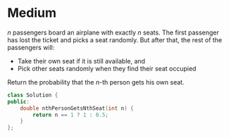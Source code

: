 # Medium

$n$ passengers board an airplane with exactly $n$ seats. The first passenger has lost the ticket and picks a seat randomly. But after that, the rest of the passengers will:

- Take their own seat if it is still available, and
- Pick other seats randomly when they find their seat occupied

Return the probability that the $n$-th person gets his own seat.

```cpp
class Solution {
public:
    double nthPersonGetsNthSeat(int n) {
        return n == 1 ? 1 : 0.5;
    }
};
```
